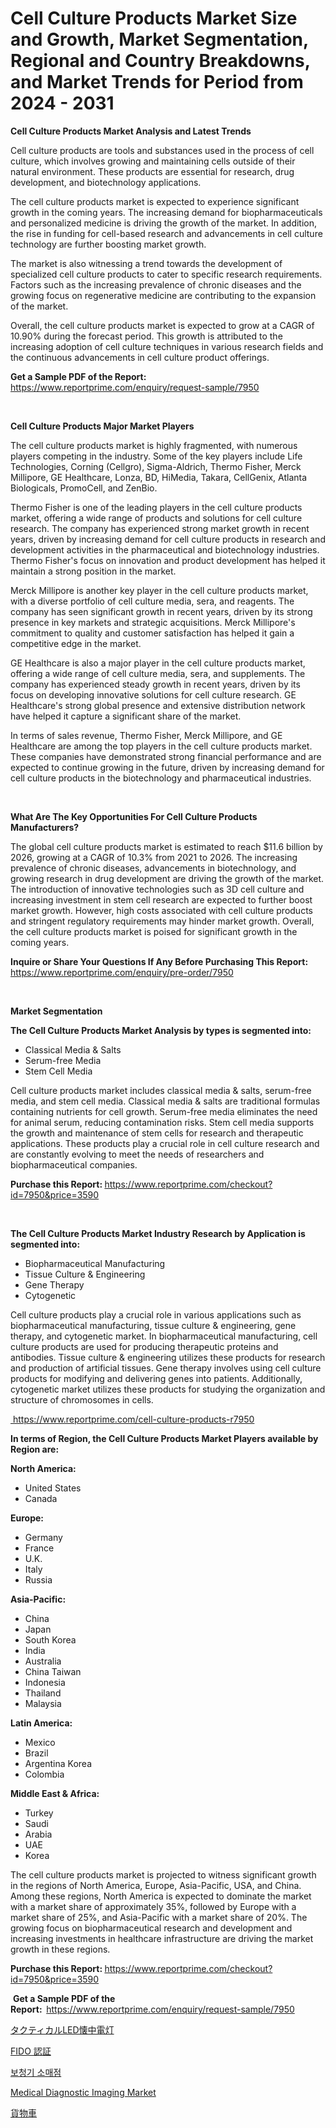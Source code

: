 <p><h1>Cell Culture Products Market Size and Growth, Market Segmentation, Regional and Country Breakdowns, and Market Trends for Period from 2024 -  2031</h1></p><p><strong>Cell Culture Products Market Analysis and Latest Trends</strong></p>
<p><p>Cell culture products are tools and substances used in the process of cell culture, which involves growing and maintaining cells outside of their natural environment. These products are essential for research, drug development, and biotechnology applications.</p><p>The cell culture products market is expected to experience significant growth in the coming years. The increasing demand for biopharmaceuticals and personalized medicine is driving the growth of the market. In addition, the rise in funding for cell-based research and advancements in cell culture technology are further boosting market growth.</p><p>The market is also witnessing a trend towards the development of specialized cell culture products to cater to specific research requirements. Factors such as the increasing prevalence of chronic diseases and the growing focus on regenerative medicine are contributing to the expansion of the market.</p><p>Overall, the cell culture products market is expected to grow at a CAGR of 10.90% during the forecast period. This growth is attributed to the increasing adoption of cell culture techniques in various research fields and the continuous advancements in cell culture product offerings.</p></p>
<p><strong>Get a Sample PDF of the Report:&nbsp;</strong> <a href="https://www.reportprime.com/enquiry/request-sample/7950">https://www.reportprime.com/enquiry/request-sample/7950</a></p>
<p>&nbsp;</p>
<p><strong>Cell Culture Products Major Market Players</strong></p>
<p><p>The cell culture products market is highly fragmented, with numerous players competing in the industry. Some of the key players include Life Technologies, Corning (Cellgro), Sigma-Aldrich, Thermo Fisher, Merck Millipore, GE Healthcare, Lonza, BD, HiMedia, Takara, CellGenix, Atlanta Biologicals, PromoCell, and ZenBio. </p><p>Thermo Fisher is one of the leading players in the cell culture products market, offering a wide range of products and solutions for cell culture research. The company has experienced strong market growth in recent years, driven by increasing demand for cell culture products in research and development activities in the pharmaceutical and biotechnology industries. Thermo Fisher's focus on innovation and product development has helped it maintain a strong position in the market.</p><p>Merck Millipore is another key player in the cell culture products market, with a diverse portfolio of cell culture media, sera, and reagents. The company has seen significant growth in recent years, driven by its strong presence in key markets and strategic acquisitions. Merck Millipore's commitment to quality and customer satisfaction has helped it gain a competitive edge in the market.</p><p>GE Healthcare is also a major player in the cell culture products market, offering a wide range of cell culture media, sera, and supplements. The company has experienced steady growth in recent years, driven by its focus on developing innovative solutions for cell culture research. GE Healthcare's strong global presence and extensive distribution network have helped it capture a significant share of the market.</p><p>In terms of sales revenue, Thermo Fisher, Merck Millipore, and GE Healthcare are among the top players in the cell culture products market. These companies have demonstrated strong financial performance and are expected to continue growing in the future, driven by increasing demand for cell culture products in the biotechnology and pharmaceutical industries.</p></p>
<p>&nbsp;</p>
<p><strong>What Are The Key Opportunities For Cell Culture Products Manufacturers?</strong></p>
<p><p>The global cell culture products market is estimated to reach $11.6 billion by 2026, growing at a CAGR of 10.3% from 2021 to 2026. The increasing prevalence of chronic diseases, advancements in biotechnology, and growing research in drug development are driving the growth of the market. The introduction of innovative technologies such as 3D cell culture and increasing investment in stem cell research are expected to further boost market growth. However, high costs associated with cell culture products and stringent regulatory requirements may hinder market growth. Overall, the cell culture products market is poised for significant growth in the coming years.</p></p>
<p><strong>Inquire or Share Your Questions If Any Before Purchasing This Report:</strong> <a href="https://www.reportprime.com/enquiry/pre-order/7950">https://www.reportprime.com/enquiry/pre-order/7950</a></p>
<p>&nbsp;</p>
<p><strong>Market Segmentation</strong></p>
<p><strong>The Cell Culture Products Market Analysis by types is segmented into:</strong></p>
<p><ul><li>Classical Media & Salts</li><li>Serum-free Media</li><li>Stem Cell Media</li></ul></p>
<p><p>Cell culture products market includes classical media & salts, serum-free media, and stem cell media. Classical media & salts are traditional formulas containing nutrients for cell growth. Serum-free media eliminates the need for animal serum, reducing contamination risks. Stem cell media supports the growth and maintenance of stem cells for research and therapeutic applications. These products play a crucial role in cell culture research and are constantly evolving to meet the needs of researchers and biopharmaceutical companies.</p></p>
<p><strong>Purchase this Report:&nbsp;</strong><a href="https://www.reportprime.com/checkout?id=7950&price=3590">https://www.reportprime.com/checkout?id=7950&price=3590</a></p>
<p>&nbsp;</p>
<p><strong>The Cell Culture Products Market Industry Research by Application is segmented into:</strong></p>
<p><ul><li>Biopharmaceutical Manufacturing</li><li>Tissue Culture & Engineering</li><li>Gene Therapy</li><li>Cytogenetic</li></ul></p>
<p><p>Cell culture products play a crucial role in various applications such as biopharmaceutical manufacturing, tissue culture & engineering, gene therapy, and cytogenetic market. In biopharmaceutical manufacturing, cell culture products are used for producing therapeutic proteins and antibodies. Tissue culture & engineering utilizes these products for research and production of artificial tissues. Gene therapy involves using cell culture products for modifying and delivering genes into patients. Additionally, cytogenetic market utilizes these products for studying the organization and structure of chromosomes in cells.</p></p>
<p><a href="https://www.reportprime.com/cell-culture-products-r7950">&nbsp;https://www.reportprime.com/cell-culture-products-r7950</a></p>
<p><strong>In terms of Region, the Cell Culture Products Market Players available by Region are:</strong></p>
<p>
    <p> <strong> North America: </strong>
        <ul>
            <li>United States</li>
            <li>Canada</li>
        </ul>
        </p> 
    <p> <strong> Europe: </strong>
        <ul>
            <li>Germany</li>
            <li>France</li>
            <li>U.K.</li>
            <li>Italy</li>
            <li>Russia</li>
        </ul>
        </p> 
    <p> <strong> Asia-Pacific: </strong>
        <ul>
            <li>China</li>
            <li>Japan</li>
            <li>South Korea</li>
            <li>India</li>
            <li>Australia</li>
            <li>China Taiwan</li>
            <li>Indonesia</li>
            <li>Thailand</li>
            <li>Malaysia</li>
        </ul>
        </p> 
    <p> <strong> Latin America: </strong>
        <ul>
            <li>Mexico</li>
            <li>Brazil</li>
            <li>Argentina Korea</li>
            <li>Colombia</li>
        </ul>
        </p> 
    <p> <strong> Middle East & Africa: </strong>
        <ul>
            <li>Turkey</li>
            <li>Saudi</li>
            <li>Arabia</li>
            <li>UAE</li>
            <li>Korea</li>
        </ul>
    </p>
    </p>
<p><p>The cell culture products market is projected to witness significant growth in the regions of North America, Europe, Asia-Pacific, USA, and China. Among these regions, North America is expected to dominate the market with a market share of approximately 35%, followed by Europe with a market share of 25%, and Asia-Pacific with a market share of 20%. The growing focus on biopharmaceutical research and development and increasing investments in healthcare infrastructure are driving the market growth in these regions.</p></p>
<p><strong>Purchase this Report: </strong><a href="https://www.reportprime.com/checkout?id=7950&price=3590">https://www.reportprime.com/checkout?id=7950&price=3590</a></p>
<p>&nbsp;<strong>Get a Sample PDF of the Report:&nbsp;&nbsp;</strong><a href="https://www.reportprime.com/enquiry/request-sample/7950">https://www.reportprime.com/enquiry/request-sample/7950</a></p>
<p><strong></strong></p>
<p><p><a href="https://medium.com/@frankfurter35566/%E6%88%A6%E8%A1%93%E7%9A%84%E3%81%AAled%E3%83%95%E3%83%A9%E3%83%83%E3%82%B7%E3%83%A5%E3%83%A9%E3%82%A4%E3%83%88%E3%81%AE%E5%B8%82%E5%A0%B4%E8%A6%8F%E6%A8%A1%E3%81%AF-%E4%B8%96%E7%95%8C%E3%81%AE%E7%94%A3%E6%A5%AD%E3%81%AB%E3%81%8A%E3%81%91%E3%82%8B%E6%9C%80%E9%81%A9%E3%81%AA%E3%83%9E%E3%83%BC%E3%82%B1%E3%83%86%E3%82%A3%E3%83%B3%E3%82%B0%E3%83%81%E3%83%A3%E3%83%8D%E3%83%AB%E3%82%92%E6%98%8E%E3%82%89%E3%81%8B%E3%81%AB%E3%81%97%E3%81%BE%E3%81%99-fd124f322470">タクティカルLED懐中電灯</a></p><p><a href="https://github.com/andrade7361/Market-Research-Report-List-1/blob/main/953253976875.md">FIDO 認証</a></p><p><a href="https://github.com/EthaWolf/Market-Research-Report-List-1/blob/main/343475572732.md">보청기 소매점</a></p><p><a href="https://github.com/LitzyGulgowski2023/Market-Research-Report-List-1/blob/main/medical-diagnostic-imaging-market.md">Medical Diagnostic Imaging Market</a></p><p><a href="https://github.com/RaeJenkins1952/Market-Research-Report-List-1/blob/main/968127076877.md">貨物車</a></p></p>